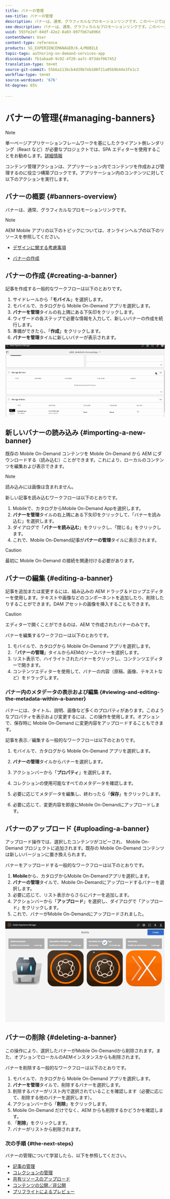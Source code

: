 ```yaml
---
title: バナーの管理
seo-title: バナーの管理
description: バナーは、通常、グラフィカルなプロモーションリンクです。このページでは、この機能について詳しく見ていきます。
seo-description: バナーは、通常、グラフィカルなプロモーションリンクです。このページでは、この機能について詳しく見ていきます。
uuid: 593fe2ef-84df-42e2-8a03-897fb67a896d
contentOwner: User
content-type: reference
products: SG_EXPERIENCEMANAGER/6.4/MOBILE
topic-tags: authoring-on-demand-services-app
discoiquuid: fb1abaa0-9c02-4f20-aa7c-073def067452
translation-type: tm+mt
source-git-commit: 55b6a113bcb4d39b7eb100f21a05b9b44e3fe1c3
workflow-type: tm+mt
source-wordcount: '676'
ht-degree: 85%

---
```



# バナーの管理{#managing-banners}

>[!NOTE]
>
>単一ページアプリケーションフレームワークを基にしたクライアント側レンダリング（React など）が必要なプロジェクトでは、SPA エディターを使用することをお勧めします。[詳細情報](/help/sites-developing/spa-overview.md)

コンテンツ管理アクションは、アプリケーション内でコンテンツを作成および管理するのに役立つ構築ブロックです。アプリケーション内のコンテンツに対して以下のアクションを実行します。

## バナーの概要  {#banners-overview}

バナーは、通常、グラフィカルなプロモーションリンクです。

>[!NOTE]
>
>AEM Mobile アプリの以下のトピックについては、オンラインヘルプの以下のリソースを参照してください。
>
>* [デザインに関する考慮事項](https://helpx.adobe.com/jp/digital-publishing-solution/help/design-app.html)
   >
   >
* [バナーの作成](https://helpx.adobe.com/jp/digital-publishing-solution/help/creating-banners.html)

>



## バナーの作成  {#creating-a-banner}

記事を作成する一般的なワークフローは以下のとおりです。

1. サイドレールから「**モバイル**」を選択します。
1. モバイルで、カタログから Mobile On-Demand アプリを選択します。
1. **バナーを管理**&#x200B;タイルの右上隅にある下矢印をクリックします。
1. ウィザードの各ステップで必要な情報を入力して、新しいバナーの作成を続行します。
1. 準備ができたら、「**作成**」をクリックします。
1. **バナーを管理**&#x200B;タイルに新しいバナーが表示されます。

![chlimage_1-6](assets/chlimage_1-6.gif)

## 新しいバナーの読み込み {#importing-a-new-banner}

既存の Mobile On-Demand コンテンツを Mobile On-Demand から AEM にダウンロードする（読み込む）ことができます。これにより、ローカルのコンテンツを編集および表示できます。

>[!NOTE]
>
>読み込みには画像は含まれません。

新しい記事を読み込むワークフローは以下のとおりです。

1. Mobileで、カタログからMobile On-Demand Appを選択します。
1. **バナーを管理**&#x200B;タイルの右上隅にある下矢印をクリックして、「バナーを読み込む」を選択します。
1. ダイアログで「**バナーを読み込む**」をクリックし、「閉じる」をクリックします。
1. これで、Mobile On-Demand記事が&#x200B;**バナーの管理**&#x200B;タイルに表示されます。

>[!CAUTION]
>
>最初に Mobile On-Demand の接続を関連付ける必要があります。

## バナーの編集  {#editing-a-banner}

記事を追加または変更するには、組み込みの AEM ドラッグ＆ドロップエディターを使用します。テキストや画像などのコンポーネントを追加したり、削除したりすることができます。DAM アセットの画像を挿入することもできます。

>[!CAUTION]
>
>エディターで開くことができるのは、AEM で作成されたバナーのみです。

バナーを編集するワークフローは以下のとおりです。

1. モバイルで、カタログから Mobile On-Demand アプリを選択します。
1. 「**バナーの管理**」タイルからAEMのソースバナーを選択します。
1. リスト表示で、ハイライトされたバナーをクリックし、コンテンツエディターで開きます。
1. コンテンツエディターを使用して、バナーの内容（原稿、画像、テキストなど）をドラッグします。

### バナー内のメタデータの表示および編集  {#viewing-and-editing-the-metadata-within-a-banner}

バナーには、タイトル、説明、画像など多くのプロパティがあります。このようなプロパティを表示および変更するには、この操作を使用します。オプションで、保存時に Mobile On-Demand に変更内容をアップロードすることもできます。

記事を表示／編集する一般的なワークフローは以下のとおりです。

1. モバイルで、カタログから Mobile On-Demand アプリを選択します。
1. **バナーの管理**&#x200B;タイルからバナーを選択します。

1. アクションバーから「**プロパティ**」を選択します。
1. コレクションの使用可能なすべてのメタデータを確認します。
1. 必要に応じてメタデータを編集し、終わったら「**保存**」をクリックします。
1. 必要に応じて、変更内容を即座にMobile On-Demandにアップロードします。

## バナーのアップロード {#uploading-a-banner}

アップロード操作では、選択したコンテンツがコピーされ、 Mobile On-Demand プロジェクトに追加されます。既存の Mobile On-Demand コンテンツは新しいバージョンに置き換えられます。

バナーをアップロードする一般的なワークフローは以下のとおりです。

1. **Mobile**&#x200B;から、カタログからMobile On-Demandアプリを選択します。
1. **バナーの管理**&#x200B;タイルで、Mobile On-Demandにアップロードするバナーを選択します。
1. 必要に応じて、リスト表示からさらにバナーを追加します。
1. アクションバーから「**アップロード**」を選択し、ダイアログで「アップロード」をクリックします。
1. これで、バナーがMobile On-Demandにアップロードされました。

![chlimage_1-7](assets/chlimage_1-7.gif)

## バナーの削除 {#deleting-a-banner}

この操作により、選択したバナーがMobile On-Demandから削除されます。また、オプションでローカルのAEMインスタンスからも削除されます。

バナーを削除する一般的なワークフローは以下のとおりです。

1. モバイルで、カタログから Mobile On-Demand アプリを選択します。
1. **バナーを管理**&#x200B;タイルで、削除するバナーを選択します。
1. 削除するバナーがリスト内で選択されていることを確認します（必要に応じて、削除する他のバナーを選択します）。
1. アクションバーから「**削除**」をクリックします。
1.  Mobile On-Demand だけでなく、AEM からも削除するかどうかを確認します。
1. 「**削除**」をクリックします。
1. バナーがリストから削除されます。

### 次の手順 {#the-next-steps}

バナーの管理について学習したら、以下を参照してください。

* [記事の管理](/help/mobile/mobile-on-demand-managing-articles.md)
* [コレクションの管理](/help/mobile/mobile-on-demand-managing-collections.md)
* [共有リソースのアップロード](/help/mobile/mobile-on-demand-shared-resources.md)
* [コンテンツの公開／非公開](/help/mobile/mobile-on-demand-publishing-unpublishing.md)
* [プリフライトによるプレビュー](/help/mobile/aem-mobile-manage-ondemand-services.md)
